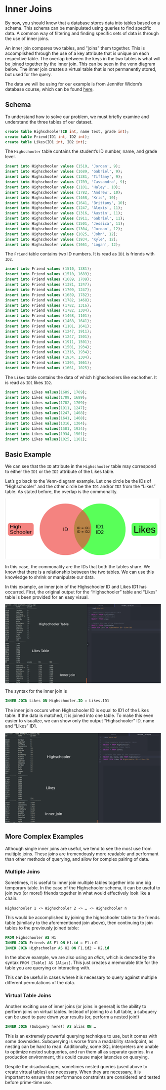 
# Inner Joins

By now, you should know that a database stores data into tables based on a schema. This schema can be manipulated using queries to find specific data. A common way of filtering and finding specific sets of data is through the use of inner joins.

An inner join compares two tables, and "joins" them together. This is accomplished through the use of a key attribute that is unique on each respective table. The overlap between the keys in the two tables is what will be joined together by the inner join. This can be seen in the venn diagram below. The inner join creates a virtual table that is not permanently stored, but used for the query.

The data we will be using for our example is from Jennifer Widom’s database course, which can be found [here](https://lagunita.stanford.edu/courses/Engineering/db/2014_1/about).

## Schema

To understand how to solve our problem, we must briefly examine and understand the three tables of our dataset.

``` SQL
create table Highschooler(ID int, name text, grade int);
create table Friend(ID1 int, ID2 int);
create table Likes(ID1 int, ID2 int);
```

The `Highschooler` table contains the student’s ID number, name, and grade level.

``` SQL
insert into Highschooler values (1510, 'Jordan', 9);
insert into Highschooler values (1689, 'Gabriel', 9);
insert into Highschooler values (1381, 'Tiffany', 9);
insert into Highschooler values (1709, 'Cassandra', 9);
insert into Highschooler values (1101, 'Haley', 10);
insert into Highschooler values (1782, 'Andrew', 10);
insert into Highschooler values (1468, 'Kris', 10);
insert into Highschooler values (1641, 'Brittany', 10);
insert into Highschooler values (1247, 'Alexis', 11);
insert into Highschooler values (1316, 'Austin', 11);
insert into Highschooler values (1911, 'Gabriel', 11);
insert into Highschooler values (1501, 'Jessica', 11);
insert into Highschooler values (1304, 'Jordan', 12);
insert into Highschooler values (1025, 'John', 12);
insert into Highschooler values (1934, 'Kyle', 12);
insert into Highschooler values (1661, 'Logan', 12);
```

The `Friend` table contains two ID numbers.  It is read as `ID1` is friends with `ID2`.

```SQL
insert into Friend values (1510, 1381);
insert into Friend values (1510, 1689);
insert into Friend values (1689, 1709);
insert into Friend values (1381, 1247);
insert into Friend values (1709, 1247);
insert into Friend values (1689, 1782);
insert into Friend values (1782, 1468);
insert into Friend values (1782, 1316);
insert into Friend values (1782, 1304);
insert into Friend values (1468, 1101);
insert into Friend values (1468, 1641);
insert into Friend values (1101, 1641);
insert into Friend values (1247, 1911);
insert into Friend values (1247, 1501);
insert into Friend values (1911, 1501);
insert into Friend values (1501, 1934);
insert into Friend values (1316, 1934);
insert into Friend values (1934, 1304);
insert into Friend values (1304, 1661);
insert into Friend values (1661, 1025);
```

The `Likes` table contains the data of which highschoolers like eachother.  It is read as `ID1` likes `ID2`.

```SQL
insert into Likes values(1689, 1709);
insert into Likes values(1709, 1689);
insert into Likes values(1782, 1709);
insert into Likes values(1911, 1247);
insert into Likes values(1247, 1468);
insert into Likes values(1641, 1468);
insert into Likes values(1316, 1304);
insert into Likes values(1501, 1934);
insert into Likes values(1934, 1501);
insert into Likes values(1025, 1101);
```

## Basic Example

We can see that the `ID` attribute in the `Highschooler` table may correspond to either the `ID1` or the `ID2` attribute of the Likes table.

Let’s go back to the Venn-diagram example.  Let one circle be the IDs of “Highschooler” and the other circle be the `ID1` and/or `ID2` from the “Likes” table. As stated before, the overlap is the commonality.

![Venn](images/venn.png)

In this case, the commonality are the IDs that both the tables share. We know that there is a relationship between the two tables. We can use this knowledge to shrink or manipulate our data.

In this example, an inner join of the Highschooler ID and Likes ID1 has occurred. First, the original output for the “Highschooler” table and “Likes” table is been provided for an easy visual.  

![image 3](images/image7.png)

The syntax for the inner join is

``` SQL
INNER JOIN Likes ON Highschooler.ID = Likes.ID1
```

The inner join occurs when Highschooler ID is equal to ID1 of the Likes table.  If the data is matched, it is joined into one table.  To make this even easier to visualize, we can show only the output “Highschooler” ID, name and “Likes” ID1.

![Image 7](images/image3.png)

## More Complex Examples

Although single inner joins are useful, we tend to see the most use from multiple joins. These joins are tremendously more readable and performant than other methods of querying, and allow for complex pairing of data.

### Multiple Joins

Sometimes, it is useful to inner join multiple tables together into one big temporary table. In the case of the Highschooler
schema, it can be useful to join two (or more!) friends together in what would effectively look like a chain.

`Highschooler 1 -> Highschooler 2 -> … -> Highschooler n`

This would be accomplished by joining the highschooler table to the friends table (similarly to the aforementioned join above), then continuing to join tables to the previously joined table:

``` SQL
FROM Highschooler AS H1
INNER JOIN Friends AS F1 ON H1.id = F1.id1
INNER JOIN Highschooler AS H2 ON F1.id2 = H2.id
```

In the above example, we are also using an _alias_, which is denoted by the syntax `FROM [Table] AS [Alias]`. This just creates a memorable title for the table you are querying or interacting with.

This can be useful in cases where it is necessary to query against multiple different permutations of the data.

### Virtual Table Joins

Another exciting use of inner joins (or joins in general) is the ability to perform joins on virtual tables. Instead of joining to a full table, a subquery can be used to pare down your results (or, perform a nested join!)

``` SQL
INNER JOIN (Subquery here!) AS alias ON …
```

This is an extremely powerful querying technique to use, but it comes with some downsides. Subquerying is worse from a readability standpoint, as nesting can be hard to read. Additionally, some SQL interpreters are unable to optimize nested subqueries, and run them all as separate queries. In a production environment, this could cause major latencies on querying.

Despite the disadvantages, sometimes nested queries (used above to create virtual tables) are necessary. When they are necessary, it is important to ensure that performance constraints are considered and tested before prime-time use.
